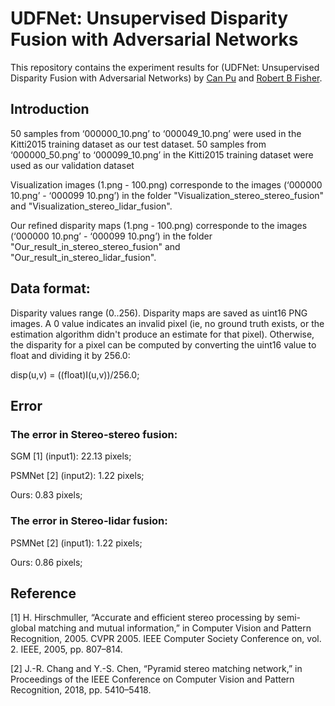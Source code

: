 # UDFNet: Unsupervised Disparity Fusion with Adversarial Networks

This repository contains the experiment results for (UDFNet: Unsupervised Disparity Fusion with Adversarial Networks) by [Can Pu](https://github.com/Canpu999) and [Robert B Fisher](http://homepages.inf.ed.ac.uk/rbf/).


## Introduction

50 samples from ‘000000_10.png’ to ‘000049_10.png’ were used in the Kitti2015 training dataset as our test dataset. 50 samples from ‘000000_50.png’ to ‘000099_10.png’ in the Kitti2015 training dataset were used as our validation dataset

Visualization images (1.png - 100.png) corresponde to the images (‘000000 10.png’ - ‘000099 10.png’) in the folder "Visualization_stereo_stereo_fusion" and "Visualization_stereo_lidar_fusion". 

Our refined disparity maps (1.png - 100.png) corresponde to the images (‘000000 10.png’ - ‘000099 10.png’) in the folder "Our_result_in_stereo_stereo_fusion" and "Our_result_in_stereo_lidar_fusion". 

## Data format:

Disparity values range (0..256). Disparity maps are saved as uint16 PNG images. A 0 value indicates an invalid pixel (ie, no
ground truth exists, or the estimation algorithm didn't produce an estimate for that pixel). Otherwise, the disparity for a pixel can be computed by converting the uint16 value to float and dividing it by 256.0:

disp(u,v)  = ((float)I(u,v))/256.0;

## Error

### The error in Stereo-stereo fusion:
SGM [1]    (input1): 22.13 pixels;

PSMNet [2] (input2): 1.22 pixels;

Ours:                0.83 pixels;


### The error in Stereo-lidar fusion:
PSMNet [2] (input1): 1.22 pixels;

Ours:                0.86 pixels;


## Reference
[1] H. Hirschmuller, “Accurate and efficient stereo processing by semi-global matching and mutual information,” in Computer Vision and Pattern Recognition, 2005. CVPR 2005. IEEE Computer Society Conference on, vol. 2. IEEE, 2005, pp. 807–814.

[2] J.-R. Chang and Y.-S. Chen, “Pyramid stereo matching network,” in Proceedings of the IEEE Conference on Computer Vision and Pattern Recognition, 2018, pp. 5410–5418.






